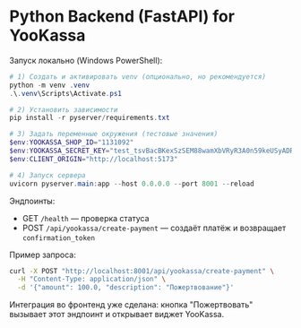 # Python Backend (FastAPI) for YooKassa

Запуск локально (Windows PowerShell):

```powershell
# 1) Создать и активировать venv (опционально, но рекомендуется)
python -m venv .venv
.\.venv\Scripts\Activate.ps1

# 2) Установить зависимости
pip install -r pyserver/requirements.txt

# 3) Задать переменные окружения (тестовые значения)
$env:YOOKASSA_SHOP_ID="1131092"
$env:YOOKASSA_SECRET_KEY="test_tsvBacBKexSzSEM88wamXbVRyR3A0n59keUSyADRnjM"
$env:CLIENT_ORIGIN="http://localhost:5173"

# 4) Запуск сервера
uvicorn pyserver.main:app --host 0.0.0.0 --port 8001 --reload
```

Эндпоинты:
- GET `/health` — проверка статуса
- POST `/api/yookassa/create-payment` — создаёт платёж и возвращает `confirmation_token`

Пример запроса:
```bash
curl -X POST "http://localhost:8001/api/yookassa/create-payment" \
  -H "Content-Type: application/json" \
  -d '{"amount": 100.0, "description": "Пожертвование"}'
```

Интеграция во фронтенд уже сделана: кнопка "Пожертвовать" вызывает этот эндпоинт и открывает виджет YooKassa.

